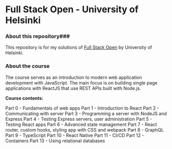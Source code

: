 # Full Stack Open - University of Helsinki

### About this repository###
This repository is for my solutions of [Full Stack Open](https://fullstackopen.com/en/) by University of Helsinki. 

### About the course
The course serves as an introduction to modern web application development with JavaScript. The main focus is on building single page applications with ReactJS that use REST APIs built with Node.js. 

**Course contents:**

Part 0 - Fundamentals of web apps
Part 1 - Introduction to React
Part 2 - Communicating with server
Part 3 - Programming a server with NodeJS and Express
Part 4 - Testing Express servers, user administration
Part 5 - Testing React apps
Part 6 - Advanced state management
Part 7 - React router, custom hooks, styling app with CSS and webpack
Part 8 - GraphQL
Part 9 - TypeScript
Part 10 - React Native
Part 11 - CI/CD
Part 12 - Containers
Part 13 - Using relational databases
